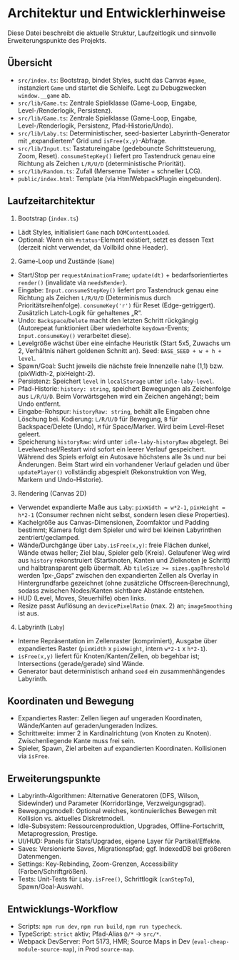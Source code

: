 # Architektur und Entwicklerhinweise

Diese Datei beschreibt die aktuelle Struktur, Laufzeitlogik und sinnvolle Erweiterungspunkte des Projekts.

## Übersicht

- `src/index.ts`: Bootstrap, bindet Styles, sucht das Canvas `#game`, instanziert `Game` und startet die Schleife. Legt zu Debugzwecken `window.__game` ab.
- `src/lib/Game.ts`: Zentrale Spielklasse (Game-Loop, Eingabe, Level-/Renderlogik, Persistenz).
- `src/lib/Game.ts`: Zentrale Spielklasse (Game-Loop, Eingabe, Level-/Renderlogik, Persistenz, Pfad-Historie/Undo).
- `src/lib/Laby.ts`: Deterministischer, seed-basierter Labyrinth-Generator mit „expandiertem“ Grid und `isFree(x,y)`-Abfrage.
- `src/lib/Input.ts`: Tastatureingabe (gedebouncte Schrittsteuerung, Zoom, Reset). `consumeStepKey()` liefert pro Tastendruck genau eine Richtung als Zeichen `L/R/U/D` (deterministische Priorität).
- `src/lib/Random.ts`: Zufall (Mersenne Twister + schneller LCG).
- `public/index.html`: Template (via HtmlWebpackPlugin eingebunden).

## Laufzeitarchitektur

1) Bootstrap (`index.ts`)
- Lädt Styles, initialisiert `Game` nach `DOMContentLoaded`.
- Optional: Wenn ein `#status`-Element existiert, setzt es dessen Text (derzeit nicht verwendet, da Vollbild ohne Header).

2) Game-Loop und Zustände (`Game`)
- Start/Stop per `requestAnimationFrame`; `update(dt)` + bedarfsorientiertes `render()` (invalidate via `needsRender`).
- Eingabe: `Input.consumeStepKey()` liefert pro Tastendruck genau eine Richtung als Zeichen `L/R/U/D` (Determinismus durch Prioritätsreihenfolge). `consumeKey('r')` für Reset (Edge-getriggert). Zusätzlich Latch-Logik für gehaltenes „R“.
- Undo: `Backspace`/`Delete` macht den letzten Schritt rückgängig (Autorepeat funktioniert über wiederholte `keydown`-Events; `Input.consumeKey()` verarbeitet diese).
- Levelgröße wächst über eine einfache Heuristik (Start 5x5, Zuwachs um 2, Verhältnis nähert goldenen Schnitt an). Seed: `BASE_SEED + w + h + level`.
- Spawn/Goal: Sucht jeweils die nächste freie Innenzelle nahe (1,1) bzw. (pixWidth-2, pixHeight-2).
- Persistenz: Speichert `level` in `localStorage` unter `idle-laby-level`.
- Pfad-Historie: `history: string`, speichert Bewegungen als Zeichenfolge aus `L/R/U/D`. Beim Vorwärtsgehen wird ein Zeichen angehängt; beim Undo entfernt.
- Eingabe-Rohspur: `historyRaw: string`, behält alle Eingaben ohne Löschung bei. Kodierung: `L/R/U/D` für Bewegung, `B` für Backspace/Delete (Undo), `M` für Space/Marker. Wird beim Level-Reset geleert.
- Speicherung `historyRaw`: wird unter `idle-laby-historyRaw` abgelegt. Bei Levelwechsel/Restart wird sofort ein leerer Verlauf gespeichert. Während des Spiels erfolgt ein Autosave höchstens alle 3s und nur bei Änderungen. Beim Start wird ein vorhandener Verlauf geladen und über `updatePlayer()` vollständig abgespielt (Rekonstruktion von Weg, Markern und Undo-Historie).

3) Rendering (Canvas 2D)
- Verwendet expandierte Maße aus `Laby`: `pixWidth = w*2-1`, `pixHeight = h*2-1` (Consumer rechnen nicht selbst, sondern lesen diese Properties).
- Kachelgröße aus Canvas-Dimensionen, Zoomfaktor und Padding bestimmt; Kamera folgt dem Spieler und wird bei kleinen Labyrinthen zentriert/geclamped.
- Wände/Durchgänge über `Laby.isFree(x,y)`: freie Flächen dunkel, Wände etwas heller; Ziel blau, Spieler gelb (Kreis). Gelaufener Weg wird aus `history` rekonstruiert (Startknoten, Kanten und Zielknoten je Schritt) und halbtransparent gelb übermalt. Ab `tileSize >= sizes.gapThreshold` werden 1px‑„Gaps“ zwischen den expandierten Zellen als Overlay in Hintergrundfarbe gezeichnet (ohne zusätzliche Offscreen‑Berechnung), sodass zwischen Nodes/Kanten sichtbare Abstände entstehen.
- HUD (Level, Moves, Steuerhilfe) oben links.
- Resize passt Auflösung an `devicePixelRatio` (max. 2) an; `imageSmoothing` ist aus.

4) Labyrinth (`Laby`)
- Interne Repräsentation im Zellenraster (komprimiert), Ausgabe über expandiertes Raster (`pixWidth` x `pixHeight`, intern `w*2-1` x `h*2-1`).
- `isFree(x,y)` liefert für Knoten/Kanten/Zellen, ob begehbar ist; Intersections (gerade/gerade) sind Wände.
- Generator baut deterministisch anhand `seed` ein zusammenhängendes Labyrinth.

## Koordinaten und Bewegung

- Expandiertes Raster: Zellen liegen auf ungeraden Koordinaten, Wände/Kanten auf geraden/ungeraden Indizes.
- Schrittweite: immer 2 in Kardinalrichtung (von Knoten zu Knoten). Zwischenliegende Kante muss frei sein.
- Spieler, Spawn, Ziel arbeiten auf expandierten Koordinaten. Kollisionen via `isFree`.

## Erweiterungspunkte

- Labyrinth-Algorithmen: Alternative Generatoren (DFS, Wilson, Sidewinder) und Parameter (Korridorlänge, Verzweigungsgrad).
- Bewegungsmodell: Optional weiches, kontinuierliches Bewegen mit Kollision vs. aktuelles Diskretmodell.
- Idle-Subsystem: Ressourcenproduktion, Upgrades, Offline-Fortschritt, Metaprogression, Prestige.
- UI/HUD: Panels für Stats/Upgrades, eigene Layer für Partikel/Effekte.
- Saves: Versionierte Saves, Migrationspfad; ggf. IndexedDB bei größeren Datenmengen.
- Settings: Key-Rebinding, Zoom-Grenzen, Accessibility (Farben/Schriftgrößen).
- Tests: Unit-Tests für `Laby.isFree()`, Schrittlogik (`canStepTo`), Spawn/Goal-Auswahl.

## Entwicklungs-Workflow

- Scripts: `npm run dev`, `npm run build`, `npm run typecheck`.
- TypeScript: `strict` aktiv; Pfad-Alias `@/*` → `src/*`.
- Webpack DevServer: Port 5173, HMR; Source Maps in Dev (`eval-cheap-module-source-map`), in Prod `source-map`.
